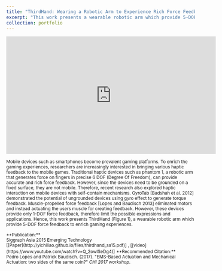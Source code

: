 ```yaml
---
title: "ThirdHand: Wearing a Robotic Arm to Experience Rich Force Feedback"
excerpt: "This work presents a wearable robotic arm which provide 5-DOF force feedback to enrich gaming experiences.<br/><img src='/images/thirdhand_hand.png'>"
collection: portfolio
---
```


<iframe width="560" height="315" src="https://www.youtube.com/embed/--0zCqyv7tE" frameborder="0" allowfullscreen></iframe>


<small>Mobile devices such as smartphones become prevalent gaming platforms. To enrich the gaming experiences, researchers are increasingly interested in bringing various haptic feedback to the mobile games. Traditional haptic devices such as phantom 1, a robotic arm that generates force on fingers in precise 6 DOF (Degree Of Freedom), can provide accurate and rich force feedback. However, since the devices need to be grounded on a fixed surface, they are not mobile. Therefore, recent research also explored haptic interaction on mobile devices with self-contain mechanisms. GyroTab [Badshah et al. 2012] demonstrated the potential of ungrounded devices using gyro effect to generate torque feedback. Muscle-propelled force feedback [Lopes and Baudisch 2013] eliminated motors and instead actuating the users muscle for creating feedback. However, these devices provide only 1-DOF force feedback, therefore limit the possible expressions and applications. Hence, this work presents ThirdHand (Figure 1), a wearable robotic arm which provide 5-DOF force feedback to enrich gaming experiences.</small>

<small>
**Publication:** <br> 
Siggraph Asia 2015 Emerging Technology<br>
[[Paper](http://yichiliao.github.io/files/thirdhand_sa15.pdf)] , [[video](https://www.youtube.com/watch?v=Q_2owlSeDg4)]</small>
<small>
**Recommended Citation:** <br>
Pedro Lopes and Patrick Baudisch. (2017). &quot;EMS-Based Actuation and Mechanical Actuation: two sides of the same coin?&quot; <i>CHI 2017 workshop</i>.
</small>